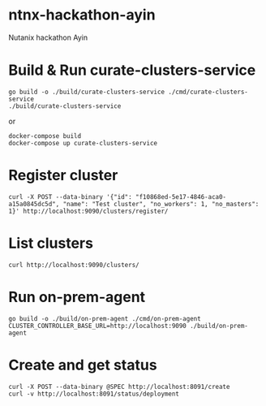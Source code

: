 # ntnx-hackathon-ayin
Nutanix hackathon Ayin 

# Build & Run curate-clusters-service

```
go build -o ./build/curate-clusters-service ./cmd/curate-clusters-service
./build/curate-clusters-service
```
or
```
docker-compose build
docker-compose up curate-clusters-service
```

# Register cluster

```
curl -X POST --data-binary '{"id": "f10868ed-5e17-4846-aca0-a15a0845dc5d", "name": "Test cluster", "no_workers": 1, "no_masters": 1}' http://localhost:9090/clusters/register/
```

# List clusters

```
curl http://localhost:9090/clusters/
```

# Run on-prem-agent

```
go build -o ./build/on-prem-agent ./cmd/on-prem-agent
CLUSTER_CONTROLLER_BASE_URL=http://localhost:9090 ./build/on-prem-agent
```

# Create and get status

```
curl -X POST --data-binary @SPEC http://localhost:8091/create
curl -v http://localhost:8091/status/deployment
```
